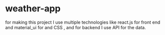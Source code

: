 # weather-app
for making this project I use multiple technologies like react.js for front end and material_ui for and CSS  , and for backend I use API for the data.
